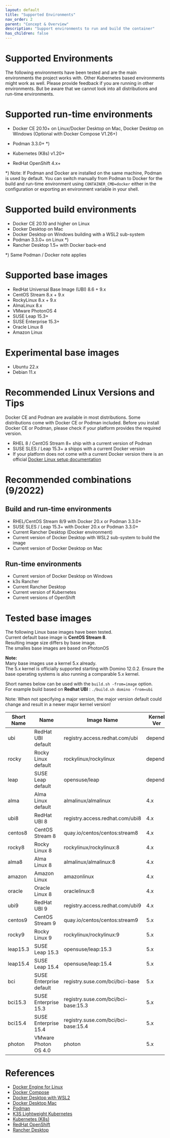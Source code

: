 ```yaml
---
layout: default
title: "Supported Environments"
nav_order: 2
parent: "Concept & Overview"
description: "Support environments to run and build the container"
has_children: false
---
```


# Supported Environments

The following environments have been tested and are the main environments the project works with.
Other Kubernetes based environments might work as well. Please provide feedback if you are running in other environments.
But be aware that we cannot look into all distributions and run-time environments.


# Supported run-time environments

- Docker CE 20.10+
  on Linux/Docker Desktop on Mac, Docker Desktop on Windows
  (Optional with Docker Compose V1.26+)

- Podman 3.3.0+ *)

- Kubernetes (K8s) v1.20+

- RedHat OpenShift 4.x+

*) Note: If Podman and Docker are installed on the same machine, Podman is used by default.
You can switch manually from Podman to Docker for the build and run-time environment using
`CONTAINER_CMD=docker` either in the configuration or exporting an environment variable in your shell.

# Supported build environments

- Docker CE 20.10 and higher on Linux
- Docker Desktop on Mac
- Docker Desktop on Windows building with a WSL2 sub-system
- Podman 3.3.0+ on Linux *)
- Rancher Desktop 1.5+ with Docker back-end

*) Same Podman / Docker note applies


# Supported base images

- RedHat Universal Base Image (UBI) 8.6 + 9.x
- CentOS Stream 8.x + 9.x
- RockyLinux 8.x + 9.x
- AlmaLinux 8.x
- VMware PhotonOS 4
- SUSE Leap 15.3+
- SUSE Enterprise 15.3+
- Oracle Linux 8
- Amazon Linux

# Experimental base images

- Ubuntu 22.x
- Debian 11.x


# Recommended Linux Versions and Tips

Docker CE and Podman are available in most distributions.
Some distributions come with Docker CE or Podman included.
Before you install Docker CE or Podman, please check if your platform provides the required version.

- RHEL 8 / CentOS Stream 8+ ship with a current version of Podman
- SUSE SLES / Leap 15.3+ a shipps with a current Docker version
- If your platform does not come with a current Docker version there is an official [Docker Linux setup documentation](https://docs.docker.com/engine/install/)

# Recommended combinations (9/2022)

## Build and run-time environments

- RHEL/CentOS Stream 8/9 with Docker 20.x or Podman 3.3.0+
- SUSE SLES / Leap 15.3+ with Docker 20.x or Podman 3.3.0+
- Current Rancher Desktop (Docker environment)
- Current version of Docker Desktop with WSL2 sub-system to build the image
- Current version of Docker Desktop on Mac

## Run-time environments

- Current version of Docker Desktop on Windows
- k3s Rancher
- Current Rancher Desktop
- Current version of Kubernetes
- Current versions of OpenShift


# Tested base images

The following Linux base images have been tested.  
Current default base image is **CentOS Stream 8**.  
Resulting image size differs by base image.  
The smalles base images are based on PhotonOS

**Note:**  
Many base images use a kernel 5.x already.  
The 5.x kernel is officially supported starting with Domino 12.0.2.
Ensure the base operating systems is also running a comparable 5.x kernel.

Short names below can be used with the `build.sh -from=image` option.  
For example build based on **Redhat UBI** : `./build.sh domino -from=ubi`

Note: When not specifying a major version, the major version default could change and result in a newer major kernel version!


| Short Name    | Name                    | Image Name                          | Kernel Ver |
| ------------- | ----------------------- | ----------------------------------- | ---------- |
| ubi           | RedHat UBI default      | registry.access.redhat.com/ubi      | depends    |
| rocky         | Rocky Linux default     | rockylinux/rockylinux               | depends    |
| leap          | SUSE Leap default       | opensuse/leap                       | depends    |
| alma          | Alma Linux default      | almalinux/almalinux                 | 4.x        |
| ubi8          | RedHat UBI 8            | registry.access.redhat.com/ubi8     | 4.x        |
| centos8       | CentOS Stream 8         | quay.io/centos/centos:stream8       | 4.x        |
| rocky8        | Rocky Linux 8           | rockylinux/rockylinux:8             | 4.x        |
| alma8         | Alma Linux 8            | almalinux/almalinux:8               | 4.x        |
| amazon        | Amazon Linux            | amazonlinux                         | 4.x        |
| oracle        | Oracle Linux 8          | oraclelinux:8                       | 4.x        |
| ubi9          | RedHat UBI 9            | registry.access.redhat.com/ubi9     | 4.x        |
| centos9       | CentOS Stream 9         | quay.io/centos/centos:stream9       | 5.x        |
| rocky9        | Rocky Linux 9           | rockylinux/rockylinux:9             | 5.x        |
| leap15.3      | SUSE Leap 15.3          | opensuse/leap:15.3                  | 5.x        |
| leap15.4      | SUSE Leap 15.4          | opensuse/leap:15.4                  | 5.x        |
| bci           | SUSE Enterprise default | registry.suse.com/bci/bci-base      | 5.x        |
| bci15.3       | SUSE Enterprise 15.3    | registry.suse.com/bci/bci-base:15.3 | 5.x        |
| bci15.4       | SUSE Enterprise 15.4    | registry.suse.com/bci/bci-base:15.4 | 5.x        |
| photon        | VMware Photon OS 4.0    | photon                              | 5.x        |


# References

- [Docker Engine for Linux](https://docs.docker.com/engine/install/)
- [Docker Compose](https://docs.docker.com/compose/)
- [Docker Desktop with WSL2](https://docs.docker.com/docker-for-windows/wsl/)
- [Docker Desktop Mac](https://docs.docker.com/docker-for-mac/install/)
- [Podman](https://podman.io/)
- [K3S Lightweight Kubernetes](https://k3s.io/)
- [Kubernetes (K8s)](https://kubernetes.io/)
- [RedHat OpenShift](https://www.openshift.com/)
- [Rancher Desktop](https://rancherdesktop.io/)
